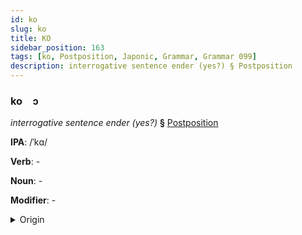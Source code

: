 ```yaml
---
id: ko
slug: ko
title: KO
sidebar_position: 163
tags: [ko, Postposition, Japonic, Grammar, Grammar 099]
description: interrogative sentence ender (yes?) § Postposition
---
```


### ko&emsp;<span kind="abugida">ɔ</span>

*interrogative sentence ender (yes?)* **§** [Postposition](../../tags/Postposition)

**IPA**: /ˈkɑ/

**Verb**: -

**Noun**: -

**Modifier**: -

<details>
    <summary>Origin</summary>
    Japanese か ka [ka̠]<br/>
    <em>Japonic Language Family</em>
</details>